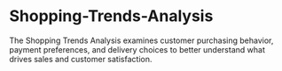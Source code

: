 # Shopping-Trends-Analysis
The Shopping Trends Analysis examines customer purchasing behavior, payment preferences, and delivery choices to better understand what drives sales and customer satisfaction.
